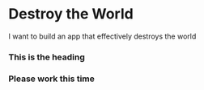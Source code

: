 # Destroy the World
I want to build an app that effectively destroys the world

### This is the heading
### Please work this time

